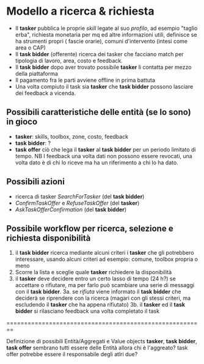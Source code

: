 # Modello a ricerca & richiesta
* Il **tasker** pubblica le proprie _skill_ legate al suo _profilo_, ad esempio "taglio erba", richiesta monetaria per mq 
    ed altre informazioni utili, definisce se ha strumenti propri ( fascie orarie), comuni d'intervento (intesi come 
    area o CAP)
* Il **task bidder** (offerente) ricerca dei tasker che facciano match per tipologia di lavoro, area, costo e feedback.
* Il **task bidder** dopo aver trovato possibile **tasker** li contatta per mezzo della piattaforma
* Il pagamento fra le parti avviene offline in prima battuta
* Una volta compiuto il task sia **tasker** che **task bidder** possono lasciare dei feedback a vicenda.

## Possibili caratteristiche delle entità (se lo sono) in gioco
* **tasker**: skills, toolbox, zone, costo, feedback
* **task bidder**: ?
* **task offer** ciò che lega il **tasker** al **task bidder** per un periodo limitato di tempo.
NB
I feedback una volta dati non possono essere revocati, una volta dato è di chi lo riceve ma ha un riferimento a chi lo ha dato.

## Possibili azioni
* ricerca di tasker _SearchForTasker_ (del **task bidder**)
* _ConfirmTaskOffer_ e _RefuseTaskOffer_ (del **tasker**)
* _AskTaskOfferConfirmation_ (del **task bidder**)

## Possibile workflow per ricerca, selezione e richiesta disponibilità
1. il **task bidder** ricerca mediante alcuni criteri i **tasker** che gli potrebbero interessare, usando alcuni criteri
    ad esempio: comune, toolbox propria o meno
2. Scorre la lista e sceglie quale **tasker** richiedere la disponibilità
3. il **tasker** deve decidere entro un certo lasso di tempo (24 h?) se accettare o rifiutare, ma per farlo
    può scambiare una serie di messaggi con il **task bidder**.
    3a. se _rifiuta_ viene informato il **task bidder** che deciderà se riprendere con la ricerca (magari con gli 
    stessi criteri, ma escludendo il **tasker** che ha appena rifiutato)
    3b. il **tasker** ed il **task bidder** si rilasciano feedback una volta completato il task 
    
========================================================

Definizione di possibili Entità/Aggregati e Value objects
**tasker**, **task bidder**, **task offer** sembrano tutti essere delle Entità allora chi è l'aggreato?
task offer potrebbe essere il responsabile degli atlri due?